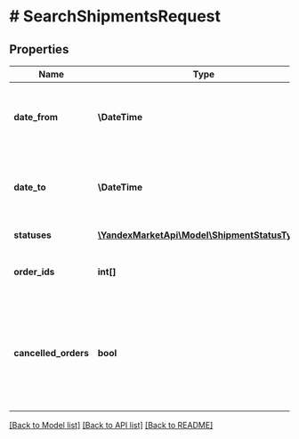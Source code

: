 # # SearchShipmentsRequest

## Properties

Name | Type | Description | Notes
------------ | ------------- | ------------- | -------------
**date_from** | **\DateTime** | Начальная дата для фильтрации по дате отгрузки (включительно).  Формат даты: &#x60;ДД-ММ-ГГГГ&#x60;. |
**date_to** | **\DateTime** | Конечная дата для фильтрации по дате отгрузки (включительно).  Формат даты: &#x60;ДД-ММ-ГГГГ&#x60;. |
**statuses** | [**\YandexMarketApi\Model\ShipmentStatusType[]**](ShipmentStatusType.md) | Список статусов отгрузок. | [optional]
**order_ids** | **int[]** | Список идентификаторов заказов из отгрузок. | [optional]
**cancelled_orders** | **bool** | Возвращать ли отмененные заказы.  Значение по умолчанию: &#x60;true&#x60;. Если возвращать отмененные заказы не нужно, передайте значение &#x60;false&#x60;. | [optional] [default to true]

[[Back to Model list]](../../README.md#models) [[Back to API list]](../../README.md#endpoints) [[Back to README]](../../README.md)
